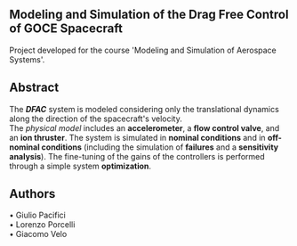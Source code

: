 ## Modeling and Simulation of the Drag Free Control of GOCE Spacecraft
Project developed for the course 'Modeling and Simulation of Aerospace Systems'.

## Abstract
The **_DFAC_** system is modeled considering only the translational dynamics along the direction of the spacecraft's velocity.  
The _physical model_ includes an **accelerometer**, a **flow control valve**, and an **ion thruster**.
The system is simulated in **nominal conditions** and in **off-nominal conditions** (including the simulation of **failures** and a **sensitivity analysis**).
The fine-tuning of the gains of the controllers is performed through a simple system **optimization**. 

## Authors
• Giulio Pacifici<br /> • Lorenzo Porcelli<br /> • Giacomo Velo<br />
